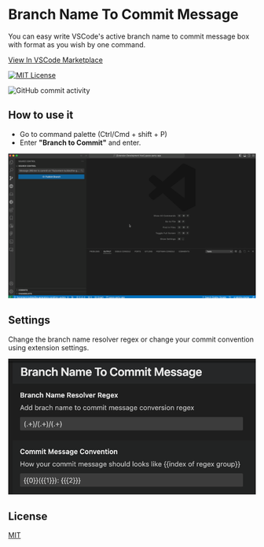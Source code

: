 
# Branch Name To Commit Message

You can easy write VSCode's active branch name to commit message box with format as you wish by one command.

[View In VSCode Marketplace](https://marketplace.visualstudio.com/items?itemName=KorhanOzbek.branch-name-to-commit-message)

[![MIT License](https://img.shields.io/badge/License-MIT-green.svg)](https://choosealicense.com/licenses/mit/)

![GitHub commit activity](https://img.shields.io/github/commit-activity/w/korhanozbek44/Branch-Name-To-Commit-Message)


## How to use it

* Go to command palette (Ctrl/Cmd + shift + P)
* Enter **"Branch to Commit"** and enter.

![](https://github.com/korhanozbek44/Branch-Name-To-Commit-Message/blob/main/assets/how-to.gif?raw=true)
## Settings

Change the branch name resolver regex or change your commit convention using extension settings.

![](https://github.com/korhanozbek44/Branch-Name-To-Commit-Message/blob/main/assets/settings-screen.png?raw=true)
## License

[MIT](https://choosealicense.com/licenses/mit/)

  